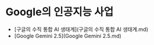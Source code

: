 # Google의 인공지능 사업
- [구글의 수직 통합 AI 생태계](구글의 수직 통합 AI 생태계.md)
- [Google Gemini 2.5](Google Gemini 2.5.md)

